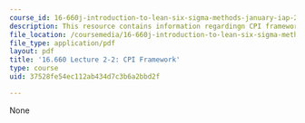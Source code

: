 ```yaml
---
course_id: 16-660j-introduction-to-lean-six-sigma-methods-january-iap-2012
description: This resource contains information regardingn CPI framework.
file_location: /coursemedia/16-660j-introduction-to-lean-six-sigma-methods-january-iap-2012/37528fe54ec112ab434d7c3b6a2bbd2f_MIT16_660JIAP12_2-2H.pdf
file_type: application/pdf
layout: pdf
title: '16.660 Lecture 2-2: CPI Framework'
type: course
uid: 37528fe54ec112ab434d7c3b6a2bbd2f

---
```

None